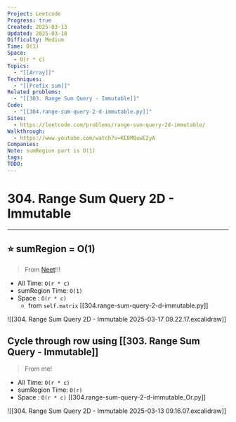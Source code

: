 ```yaml
---
Project: Leetcode
Progress: true
Created: 2025-03-13
Updated: 2025-03-18
Difficulty: Medium
Time: O(1)
Space:
  - O(r * c)
Topics:
  - "[[Array]]"
Techniques:
  - "[[Prefix sum]]"
Related problems:
  - "[[303. Range Sum Query - Immutable]]"
Code:
  - "[[304.range-sum-query-2-d-immutable.py]]"
Sites:
  - https://leetcode.com/problems/range-sum-query-2d-immutable/
Walkthrough:
  - https://www.youtube.com/watch?v=KE8MQuwE2yA
Companies: 
Note: sumRegion part is O(1)
tags: 
TODO: 
---
```

# 304. Range Sum Query 2D - Immutable
---
## ⭐ sumRegion  = O(1) 
> From [Neet](https://www.youtube.com/watch?v=KE8MQuwE2yA)!!!
- All Time: `O(r * c)`
- sumRegion Time: `O(1)`
- Space : `O(r * c)`  
	- from `self.matrix`
[[304.range-sum-query-2-d-immutable.py]]

![[304. Range Sum Query 2D - Immutable 2025-03-17 09.22.17.excalidraw]]



## Cycle through row using [[303. Range Sum Query - Immutable]]
> From me!
- All Time: `O(r * c)`
- sumRegion Time: `O(r)`
- Space : `O(r * c)`
[[304.range-sum-query-2-d-immutable_Or.py]]

![[304. Range Sum Query 2D - Immutable 2025-03-13 09.16.07.excalidraw]]
